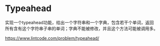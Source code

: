 # Typeahead

实现一个typeahead功能，给出一个字符串和一个字典，包含若干个单词，返回所有含有这个字符串子串的单词；字典不能被修改，并且这个方法可能被调用多。

https://www.lintcode.com/problem/typeahead/